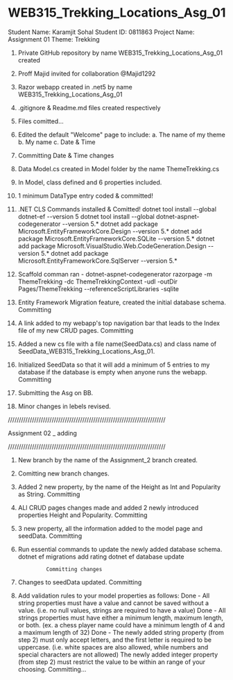 # WEB315_Trekking_Locations_Asg_01

Student Name: Karamjit Sohal
Student ID: 0811863
Project Name: Assignment 01
Theme: Trekking

1. Private GitHub repository by name WEB315_Trekking_Locations_Asg_01 created

2. Proff Majid invited for collaboration @Majid1292

3. Razor webapp created in .net5 by name WEB315_Trekking_Locations_Asg_01

4. .gitignore & Readme.md files created respectively

5. Files comitted... 

6. Edited the default "Welcome" page to include:
    a. The name of my theme
    b. My name
    c. Date & Time

7. Committing Date & Time changes

8. Data Model.cs created in Model folder by the name ThemeTrekking.cs

9. In Model, class defined and 6 properties included. 

10. 1 minimum DataType entry coded & committed!

11. .NET CLS Commands installed & Comitted!
    dotnet tool install --global dotnet-ef --version 5
    dotnet tool install --global dotnet-aspnet-codegenerator --version 5.*
    dotnet add package Microsoft.EntityFrameworkCore.Design --version 5.*
    dotnet add package Microsoft.EntityFrameworkCore.SQLite --version 5.*
    dotnet add package Microsoft.VisualStudio.Web.CodeGeneration.Design --version 5.*
    dotnet add package Microsoft.EntityFrameworkCore.SqlServer --version 5.*

12. Scaffold comman ran -  dotnet-aspnet-codegenerator razorpage -m ThemeTrekking -dc ThemeTrekkingContext -udl -outDir Pages/ThemeTrekking --referenceScriptLibraries -sqlite

13. Entity Framework Migration feature, created the initial database schema. Committing

14. A link added to my webapp's top navigation bar that leads to the Index file of my new CRUD pages. Committing

15. Added a new cs file with a file name(SeedData.cs) and class name of SeedData_WEB315_Trekking_Locations_Asg_01.

16. Initialized SeedData so that it will add a minimum of 5 entries to my database if the database is empty when anyone runs the webapp. Committing

17. Submitting the Asg on BB.

18. Minor changes in lebels revised.

////////////////////////////////////////////////////////////////////////

Assignment 02 _ adding

////////////////////////////////////////////////////////////////////////

1. New branch by the name of the Assignment_2 branch created.
2. Comitting new branch changes.
3. Added 2 new property, by the name of the Height as Int and Popularity as String. Committing
4. ALl CRUD pages changes made and added 2 newly introduced properties Height and Popularity. Committing
5. 3 new property, all the information added to the model page and seedData. Committing
6. Run essential commands to update the newly added database schema.
                dotnet ef migrations add rating
                dotnet ef database update

                Committing changes
7. Changes to seedData updated. Committing
8. Add validation rules to your model properties as follows:
           Done -  All string properties must have a value and cannot be saved without a value. (i.e.
            no null values, strings are required to have a value)
           Done -   All strings properties must have either a minimum length, maximum length, or
            both. (ex. a chess player name could have a minimum length of 4 and a maximum
            length of 32)
           Done - The newly added string property (from step 2) must only accept letters, and the
                first letter is required to be uppercase. (i.e. white spaces are also allowed, while
                numbers and special characters are not allowed)
                The newly added integer property (from step 2) must restrict the value to be within
                an range of your choosing.
Committing...
